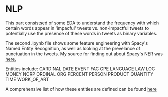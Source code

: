 # NLP

This part consistsed of some EDA to understand the frequency with which certain words appear in 'impacful' tweets vs. non-impactful tweets to potentially use the presence of these words in tweets as binary variables.

The second .ipynb file shows some feature engineering with Spacy's Named Entity Recognition, as well as looking at the prevelance of punctuation in the tweets. My source for finding out about Spacy's NER was [here.](https://medium.com/@dobko_m/nlp-text-data-cleaning-and-preprocessing-ea3ffe0406c1)

Entities include:
 CARDINAL
 DATE
 EVENT
 FAC
 GPE
 LANGUAGE
 LAW
 LOC
 MONEY
 NORP
 ORDINAL
 ORG
 PERCENT
 PERSON
 PRODUCT
 QUANTITY
 TIME
 WORK_OF_ART

A comprehensive list of how these entities are defined can be found [here](https://spacy.io/usage/linguistic-features/#named-entities)

